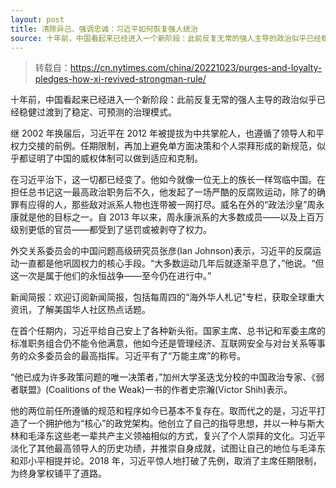 ```yaml
---
layout: post
title: 清除异己、强调忠诚：习近平如何恢复强人统治
source: 十年前，中国看起来已经进入一个新阶段：此前反复无常的强人主导的政治似乎已经稳健过渡到了稳定、可预测的治理模式
---
```


>转载自：https://cn.nytimes.com/china/20221023/purges-and-loyalty-pledges-how-xi-revived-strongman-rule/

十年前，中国看起来已经进入一个新阶段：此前反复无常的强人主导的政治似乎已经稳健过渡到了稳定、可预测的治理模式。

继 2002 年换届后，习近平在 2012 年被提拔为中共掌舵人，也遵循了领导人和平权力交接的前例。任期限制，再加上避免单方面决策和个人崇拜形成的新规范，似乎都证明了中国的威权体制可以做到适应和克制。

在习近平治下，这一切都已经变了。他如今就像一位无上的族长一样驾临中国。在担任总书记这一最高政治职务后不久，他发起了一场严酷的反腐败运动，除了的确罪有应得的人，那些敌对派系人物也连带被一网打尽。威名在外的“政法沙皇”周永康就是他的目标之一。自 2013 年以来，周永康派系的大多数成员——以及上百万级别更低的官员——都受到了惩罚或被剥夺了权力。

外交关系委员会的中国问题高级研究员张彦(Ian Johnson)表示，习近平的反腐运动一直都是他巩固权力的核心手段。“大多数运动几年后就逐渐平息了，”他说。“但这一次是属于他们的永恒战争——至今仍在进行中。”

新闻简报：欢迎订阅新闻简报，包括每周四的“海外华人札记”专栏，获取全球重大资讯，了解美国华人社区热点话题。

在首个任期内，习近平给自己安上了各种新头衔。国家主席、总书记和军委主席的标准职务组合仍不能令他满意，他如今还是管理经济、互联网安全与对台关系等事务的众多委员会的最高指挥。习近平有了“万能主席”的称号。

“他已成为许多政策问题的唯一决策者，”加州大学圣迭戈分校的中国政治专家、《弱者联盟》(Coalitions of the Weak)一书的作者史宗瀚(Victor Shih)表示。

他的两位前任所遵循的规范和程序如今已基本不复存在。取而代之的是，习近平打造了一个拥护他为“核心”的政党架构。他创立了自己的指导思想，并以一种与斯大林和毛泽东这些老一辈共产主义领袖相似的方式，复兴了个人崇拜的文化。习近平淡化了其他最高领导人的历史功绩，并推崇自身成就，试图让自己的地位与毛泽东和邓小平相提并论。2018 年，习近平惊人地打破了先例，取消了主席任期限制，为终身掌权铺平了道路。
